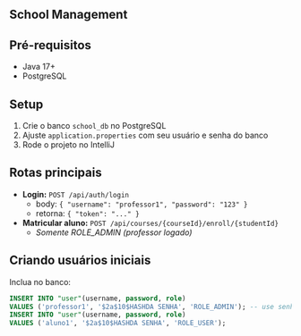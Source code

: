 ## School Management

## Pré-requisitos
- Java 17+
- PostgreSQL

## Setup

1. Crie o banco `school_db` no PostgreSQL
2. Ajuste `application.properties` com seu usuário e senha do banco
3. Rode o projeto no IntelliJ

## Rotas principais

- **Login:** `POST /api/auth/login`
    - body: `{ "username": "professor1", "password": "123" }`
    - retorna: `{ "token": "..." }`
- **Matricular aluno:** `POST /api/courses/{courseId}/enroll/{studentId}`
    - *Somente ROLE_ADMIN (professor logado)*

## Criando usuários iniciais
Inclua no banco:
```sql
INSERT INTO "user"(username, password, role)
VALUES ('professor1', '$2a$10$HASHDA SENHA', 'ROLE_ADMIN'); -- use senha criptografada BCrypt
INSERT INTO "user"(username, password, role)
VALUES ('aluno1', '$2a$10$HASHDA SENHA', 'ROLE_USER');



